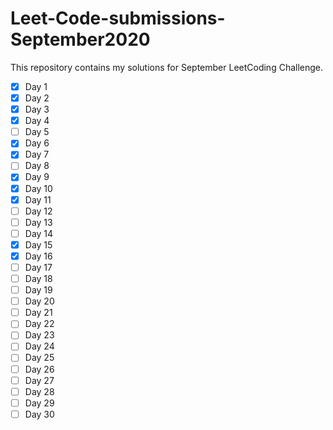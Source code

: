 # Leet-Code-submissions-September2020
This repository contains my solutions for September LeetCoding Challenge.
- [x] Day 1
- [x] Day 2
- [x] Day 3
- [x] Day 4
- [ ] Day 5
- [x] Day 6
- [x] Day 7
- [ ] Day 8
- [x] Day 9
- [x] Day 10
- [x] Day 11
- [ ] Day 12
- [ ] Day 13
- [ ] Day 14
- [x] Day 15
- [x] Day 16
- [ ] Day 17
- [ ] Day 18
- [ ] Day 19
- [ ] Day 20
- [ ] Day 21
- [ ] Day 22
- [ ] Day 23
- [ ] Day 24
- [ ] Day 25
- [ ] Day 26
- [ ] Day 27
- [ ] Day 28
- [ ] Day 29
- [ ] Day 30

